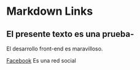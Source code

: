 # Markdown Links

## El presente texto es una prueba-

El desarrollo front-end es maravilloso.

[Facebook](https://www.facebook.com) Es una red social
